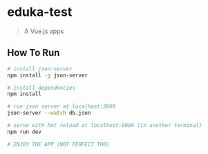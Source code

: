 # eduka-test

> A Vue.js apps

## How To Run

``` bash
# install json-server
npm install -g json-server

# install dependencies
npm install

# run json server at localhost:3000
json-server --watch db.json

# serve with hot reload at localhost:8080 (in another terminal)
npm run dev

# ENJOY THE APP (NOT PERFECT THO)
